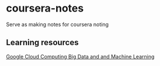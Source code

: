 # coursera-notes
Serve as making notes for coursera noting
## Learning resources
[Google Cloud Computing Big Data and and Machine Learning](https://www.coursera.org/learn/gcp-big-data-ml-fundamentals/lecture/EewWO/welcome-to-big-data-and-machine-learning-fundamentals)

